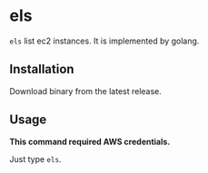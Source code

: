 # els

`els` list ec2 instances. It is implemented by golang.

## Installation

Download binary from the latest release.

## Usage

**This command required AWS credentials.**

Just type `els`.
